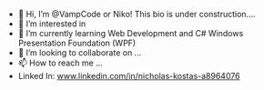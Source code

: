 - 👋 Hi, I’m @VampCode or Niko! This bio is under construction....
- 👀 I’m interested in
- 🌱 I’m currently learning Web Development and C# Windows Presentation Foundation (WPF)
- 💞️ I’m looking to collaborate on ...
- 📫 How to reach me ...
-  Linked In: www.linkedin.com/in/nicholas-kostas-a8964076 

<!---
VampCode/VampCode is a ✨ special ✨ repository because its `README.md` (this file) appears on your GitHub profile.
You can click the Preview link to take a look at your changes.
--->
